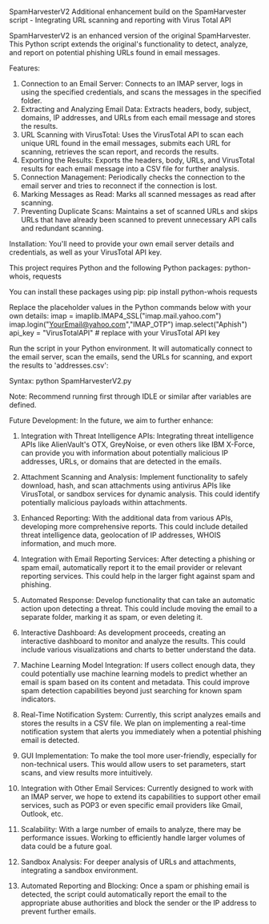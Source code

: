 SpamHarvesterV2
Additional enhancement build on the SpamHarvester script - Integrating URL scanning and reporting with Virus Total API 

SpamHarvesterV2 is an enhanced version of the original SpamHarvester. This Python script extends the original's functionality to detect, analyze, and report on potential phishing URLs found in email messages.

Features:
1.	Connection to an Email Server: Connects to an IMAP server, logs in using the specified credentials, and scans the messages in the specified folder.
2.	Extracting and Analyzing Email Data: Extracts headers, body, subject, domains, IP addresses, and URLs from each email message and stores the results.
3.	URL Scanning with VirusTotal: Uses the VirusTotal API to scan each unique URL found in the email messages, submits each URL for scanning, retrieves the scan report, and records the results.
4.	Exporting the Results: Exports the headers, body, URLs, and VirusTotal results for each email message into a CSV file for further analysis.
5.	Connection Management: Periodically checks the connection to the email server and tries to reconnect if the connection is lost.
6.	Marking Messages as Read: Marks all scanned messages as read after scanning.
7.	Preventing Duplicate Scans: Maintains a set of scanned URLs and skips URLs that have already been scanned to prevent unnecessary API calls and redundant scanning.

Installation:
You'll need to provide your own email server details and credentials, as well as your VirusTotal API key.

This project requires Python and the following Python packages: python-whois, requests

You can install these packages using pip:
pip install python-whois requests

Replace the placeholder values in the Python commands below with your own details:
imap = imaplib.IMAP4_SSL("imap.mail.yahoo.com")
imap.login("YourEmail@yahoo.com","IMAP_OTP")
imap.select("Aphish")
api_key = "VirusTotalAPI"  # replace with your VirusTotal API key


Run the script in your Python environment. It will automatically connect to the email server, scan the emails, send the URLs for scanning, and export the results to 'addresses.csv':


Syntax:
python SpamHarvesterV2.py

Note: Recommend running first through IDLE or similar after variables are defined.  

Future Development:
In the future, we aim to further enhance:

1.	Integration with Threat Intelligence APIs: Integrating threat intelligence APIs like AlienVault's OTX, GreyNoise, or even others like IBM X-Force, can provide you with information about potentially malicious IP addresses, URLs, or domains that are detected in the emails.

2.	Attachment Scanning and Analysis: Implement functionality to safely download, hash, and scan attachments using antivirus APIs like VirusTotal, or sandbox services for dynamic analysis. This could identify potentially malicious payloads within attachments.

3.	Enhanced Reporting: With the additional data from various APIs, developing more comprehensive reports. This could include detailed threat intelligence data, geolocation of IP addresses, WHOIS information, and much more.

4.	Integration with Email Reporting Services: After detecting a phishing or spam email, automatically report it to the email provider or relevant reporting services. This could help in the larger fight against spam and phishing.

5.	Automated Response: Develop functionality that can take an automatic action upon detecting a threat. This could include moving the email to a separate folder, marking it as spam, or even deleting it.

6.	Interactive Dashboard: As development proceeds, creating an interactive dashboard to monitor and analyze the results. This could include various visualizations and charts to better understand the data.

7.	Machine Learning Model Integration: If users collect enough data, they could potentially use machine learning models to predict whether an email is spam based on its content and metadata. This could improve spam detection capabilities beyond just searching for known spam indicators.

8.	Real-Time Notification System: Currently, this script analyzes emails and stores the results in a CSV file.  We plan on implementing a real-time notification system that alerts you immediately when a potential phishing email is detected.

9.	GUI Implementation: To make the tool more user-friendly, especially for non-technical users. This would allow users to set parameters, start scans, and view results more intuitively.

10.	Integration with Other Email Services: Currently designed to work with an IMAP server, we hope to extend its capabilities to support other email services, such as POP3 or even specific email providers like Gmail, Outlook, etc.

11.	Scalability: With a large number of emails to analyze, there may be performance issues. Working to efficiently handle larger volumes of data could be a future goal.

12.	Sandbox Analysis: For deeper analysis of URLs and attachments, integrating a sandbox environment. 

13.	Automated Reporting and Blocking: Once a spam or phishing email is detected, the script could automatically report the email to the appropriate abuse authorities and block the sender or the IP address to prevent further emails.
